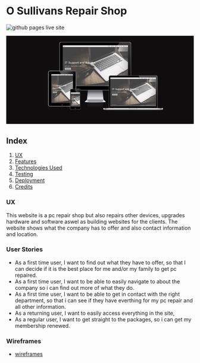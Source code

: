 # O Sullivans Repair Shop

![github pages live site](https://jay-o-sullivan.github.io/portfolio-1/)

![Am I Responsive](assets/images/am-i-responsive.png)

## Index

1. [UX](#ux)
2. [Features](#features)
3. [Technologies Used](#technologies-used)
4. [Testing](#testing)
5. [Deployment](#deployment)
6. [Credits](#credits)


### UX

This website is a pc repair shop but also repairs other devices, upgrades hardware and software aswel as building websites for the clients.
The website shows what the company has to offer and also contact information and location.

### User Stories

- As a first time user, I want to find out what they have to offer, so that I can decide if it is the best place for me and/or my family to get pc repaired.
- As a first time user, I want to be able to easily navigate to about the company so i can find out more of what they do.
- As a first time user, I want to be able to get in contact with the right department, so that i can see if they have everthing for my pc repair and all other information.
- As a returning user, I want to easily access everything in the site,
- As a regular user, I want to get straight to the packages, so i can get my membership renewed.
  
### Wireframes

- [wireframes](assets/images/website-wireframe.pdf)
